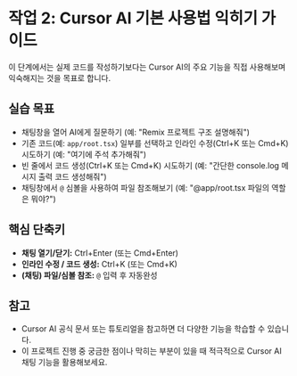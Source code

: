 # 작업 2: Cursor AI 기본 사용법 익히기 가이드

이 단계에서는 실제 코드를 작성하기보다는 Cursor AI의 주요 기능을 직접 사용해보며 익숙해지는 것을 목표로 합니다.

## 실습 목표

*   채팅창을 열어 AI에게 질문하기 (예: "Remix 프로젝트 구조 설명해줘")
*   기존 코드(예: `app/root.tsx`) 일부를 선택하고 인라인 수정(Ctrl+K 또는 Cmd+K) 시도하기 (예: "여기에 주석 추가해줘")
*   빈 줄에서 코드 생성(Ctrl+K 또는 Cmd+K) 시도하기 (예: "간단한 console.log 메시지 출력 코드 생성해줘")
*   채팅창에서 `@` 심볼을 사용하여 파일 참조해보기 (예: "@app/root.tsx 파일의 역할은 뭐야?")

## 핵심 단축키

*   **채팅 열기/닫기:** Ctrl+Enter (또는 Cmd+Enter)
*   **인라인 수정 / 코드 생성:** Ctrl+K (또는 Cmd+K)
*   **(채팅) 파일/심볼 참조:** `@` 입력 후 자동완성

## 참고

*   Cursor AI 공식 문서 또는 튜토리얼을 참고하면 더 다양한 기능을 학습할 수 있습니다.
*   이 프로젝트 진행 중 궁금한 점이나 막히는 부분이 있을 때 적극적으로 Cursor AI 채팅 기능을 활용해보세요. 
